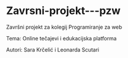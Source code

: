 # Zavrsni-projekt---pzw
Završni projekt za kolegij Programiranje za web

Tema: Online tečajevi i edukacijska platforma

Autori: Sara Krčelić i Leonarda Scutari
